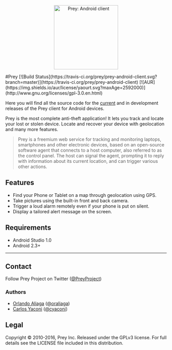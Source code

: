 <p align="center">
  <img src="https://pbs.twimg.com/profile_images/637039704228130817/xhKX1xSC.png" alt="Prey: Android client" height="200" width="200"/>
</p>
#Prey 
[![Build Status](https://travis-ci.org/prey/prey-android-client.svg?branch=master)](https://travis-ci.org/prey/prey-android-client) 
[![AUR](https://img.shields.io/aur/license/yaourt.svg?maxAge=2592000)](http://www.gnu.org/licenses/gpl-3.0.en.html)

Here you will find all the source code for the [current](https://play.google.com/store/apps/details?id=com.prey) and in development releases of the Prey client for Android devices.

Prey is the most complete anti-theft application! It lets you track and locate your lost or stolen device. Locate and recover your device with geolocation and many more features.

> Prey is a freemium web service for tracking and monitoring laptops, smartphones and other electronic devices, based on an open-source software agent that connects to a host computer, also referred to as the control panel. The host can signal the agent, prompting it to reply with information about its current location, and can trigger various other actions.

## Features

- Find your Phone or Tablet on a map through geolocation using GPS.
- Take pictures using the built-in front and back camera.
- Trigger a loud alarm remotely even if your phone is put on silent.
- Display a tailored alert message on the screen.

## Requirements

- Android Studio 1.0
- Android 2.3+

---

## Contact

Follow Prey Project on Twitter ([@PreyProject](https://twitter.com/PreyProject))

### Authors

- [Orlando Aliaga](http://github.com/oaliaga) ([@oraliaga](https://twitter.com/oraliaga))
- [Carlos Yaconi](http://github.com/cyaconi) ([@cyaconi](https://twitter.com/cyaconi))

## Legal

Copyright © 2010-2016, Prey Inc.
Released under the GPLv3 license.
For full details see the LICENSE file included in this distribution.
